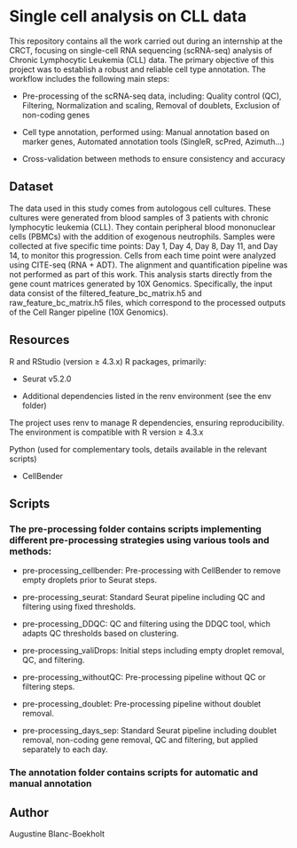 # Single cell analysis on CLL data

This repository contains all the work carried out during an internship at the CRCT, focusing on single-cell RNA sequencing (scRNA-seq) analysis of Chronic Lymphocytic Leukemia (CLL) data.
The primary objective of this project was to establish a robust and reliable cell type annotation. The workflow includes the following main steps:

- Pre-processing of the scRNA-seq data, including: Quality control (QC), Filtering, Normalization and scaling, Removal of doublets, Exclusion of non-coding genes

+ Cell type annotation, performed using: Manual annotation based on marker genes, Automated annotation tools (SingleR, scPred, Azimuth...)

* Cross-validation between methods to ensure consistency and accuracy

## Dataset 
The data used in this study comes from autologous cell cultures. These cultures were generated from blood samples of 3 patients with chronic lymphocytic leukemia (CLL). They contain peripheral blood mononuclear cells (PBMCs) with the addition of exogenous neutrophils. Samples were collected at five specific time points: Day 1, Day 4, Day 8, Day 11, and Day 14, to monitor this progression. Cells from each time point were analyzed using CITE-seq (RNA + ADT). 
The alignment and quantification pipeline was not performed as part of this work. This analysis starts directly from the gene count matrices generated by 10X Genomics.
Specifically, the input data consist of the filtered_feature_bc_matrix.h5 and raw_feature_bc_matrix.h5 files, which correspond to the processed outputs of the Cell Ranger pipeline (10X Genomics).

## Resources 
R and RStudio (version ≥ 4.3.x)
R packages, primarily:
- Seurat v5.2.0
* Additional dependencies listed in the renv environment (see the env folder)

The project uses renv to manage R dependencies, ensuring reproducibility. The environment is compatible with R version ≥ 4.3.x  

Python (used for complementary tools, details available in the relevant scripts)
- CellBender

## Scripts 

### The pre-processing folder contains scripts implementing different pre-processing strategies using various tools and methods:
- pre-processing_cellbender: Pre-processing with CellBender to remove empty droplets prior to Seurat steps.
* pre-processing_seurat: Standard Seurat pipeline including QC and filtering using fixed thresholds.
+ pre-processing_DDQC: QC and filtering using the DDQC tool, which adapts QC thresholds based on clustering.
- pre-processing_valiDrops: Initial steps including empty droplet removal, QC, and filtering.
* pre-processing_withoutQC: Pre-processing pipeline without QC or filtering steps.
+ pre-processing_doublet: Pre-processing pipeline without doublet removal.
- pre-processing_days_sep: Standard Seurat pipeline including doublet removal, non-coding gene removal, QC and filtering, but applied separately to each day.

### The annotation folder contains scripts for automatic and manual annotation 


## Author 
Augustine Blanc-Boekholt 
